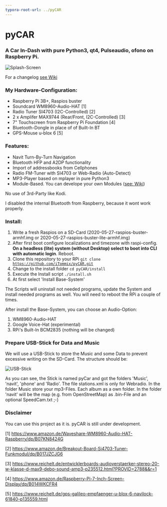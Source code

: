```yaml
---
typora-root-url: ../pyCAR
---
```


# pyCAR
### A Car In-Dash with pure Python3, qt4, Pulseaudio, ofono on Raspberry Pi.

![Splash-Screen](/install/splash.png)

For a changelog [see Wiki](https://github.com/iTommix/pyCAR/wiki)

### My Hardware-Configuration:

- Raspberry Pi 3B+, Raspios buster
- Soundcard WM8960-Audio-HAT [1]
- Radio Tuner SI4703 (I2C-Controlled) [2]
- 2 x Amplifer MAX9744 (Rear/Front, I2C-Controlled) [3]
- 7" Touchscreen from Raspberry Pi Foundation [4]
- Bluetooth-Dongle in place of of Built-In BT
- GPS-Mouse u-blox 6 [5]

### Features:

- Navit Turn-By-Turn Navigation
- Bluetooth HFP and A2DP functionality
- Import of addressbooks from Cellphones
- Radio FM-Tuner with SI4703 or Web-Radio (Auto-Detect)
- MP3-Player based on mplayer in pure Python3
- Module-Based. You can develope your own Modules ([see: Wiki](https://github.com/iTommix/pyCAR/wiki/Module-creation))

No use of 3rd-Party like Kodi. 

I disabled the internal Bluetooth from Raspberry, because it wont work properly.

### Install:

1. Write a fresh Raspios on a SD-Card (2020-05-27-raspios-buster-armhf.img or 2020-05-27-raspios-buster-lite-armhf.img)
2. After first boot configure localizations and timezone with raspi-config. **On a headless (lite) system (without Desktop) select to boot into CLI with automatic login**. Reboot.
3. Clone this repository to your RPi <code>git clone https://github.com/iTommix/pyCAR.git</code>
4. Change to the install folder <code>cd pyCAR/install</code>
5. Execute the Install script <code>./install.sh</code>
6. At first select 'Install Base-System'

The Scripts will uninstall not needed programs, update the System and install needed programs as well. You will need to reboot the RPi a couple of times.

After install the Base-System, you can choose an Audio-Option:

1. WM8960-Audio-HAT
2. Google Voice-Hat (experimental)
3. RPi's Built-In BCM2835 (nothing will be changed)

### Prepare USB-Stick for Data and Music
We will use a USB-Stick to store the Music and some Data to prevent excessive writing on the SD-Card. The structure should be:

![USB-Stick](/install/screenshots/folders.png?raw=true "The Structure of the USB-Stick")

As you can see, the Stick is named pyCar and got the folders 'Music', 'navit', 'phone' and 'Radio'. The file stations.xml is only for Webradio. In the folder Music store your mp3-Files. Each album as a own folder. In the folder 'navit' will be the map (e.g. from OpenStreetMap) as .bin-File and an optional SpeedCam.txt ;-)

### Disclaimer
You can use this project as it is. pyCAR is still under development. 


[1] https://www.amazon.de/Waveshare-WM8960-Audio-HAT-Raspberry/dp/B07KN8424G

[2] https://www.amazon.de/Breakout-Board-Si4703-Tuner-Funkmodul/dp/B017JZCJG6

[3] https://www.reichelt.de/entwicklerboards-audioverstaerker-stereo-20-w-klasse-d-max9-debo-sound-amp3-p235512.html?PROVID=2788&&r=1

[4] https://www.amazon.de/Raspberry-Pi-7-Inch-Screen-Display/dp/B014WKCFR4

[5] https://www.reichelt.de/gps-galileo-empfaenger-u-blox-6-navilock-61840-p135559.html
